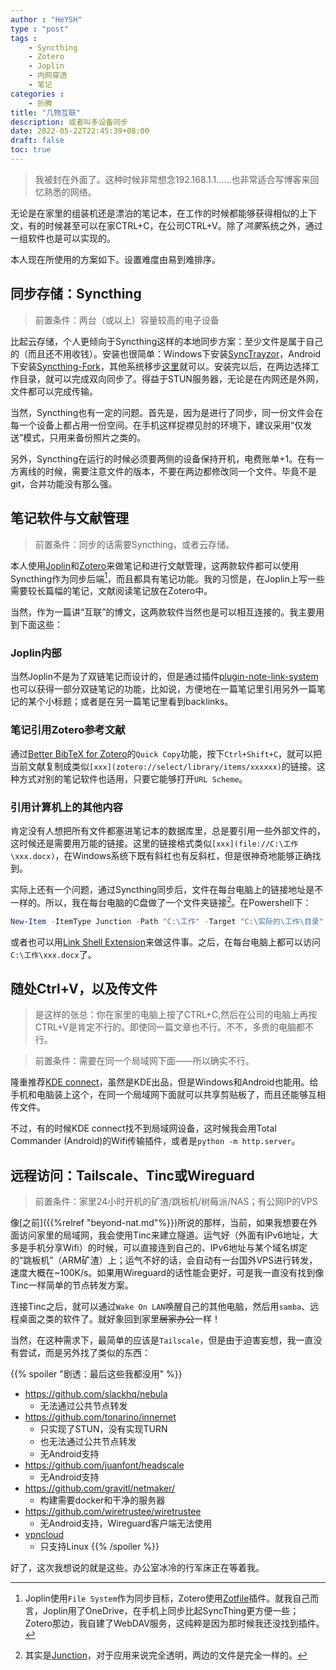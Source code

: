 ```yaml
---
author : "HeYSH"
type : "post"
tags :
    - Syncthing
    - Zotero
    - Joplin
    - 内网穿透
    - 笔记
categories :
    - 折腾
title: "几物互联"
description: 或者叫多设备同步
date: 2022-05-22T22:45:39+08:00
draft: false
toc: true
---
```


> 我被封在外面了。这种时候非常想念192.168.1.1……也非常适合写博客来回忆熟悉的网络。

无论是在家里的组装机还是漂泊的笔记本，在工作的时候都能够获得相似的上下文，有的时候甚至可以在家CTRL+C，在公司CTRL+V。除了*鸿蒙*系统之外，通过一组软件也是可以实现的。

本人现在所使用的方案如下。设置难度由易到难排序。

## 同步存储：Syncthing

> 前置条件：两台（或以上）容量较高的电子设备

比起云存储，个人更倾向于Syncthing这样的本地同步方案：至少文件是属于自己的（而且还不用收钱）。安装也很简单：Windows下安装[SyncTrayzor](https://github.com/canton7/SyncTrayzor)，Android下安装[Syncthing-Fork](https://github.com/Catfriend1/syncthing-android)，其他系统移步[这里](https://syncthing.net/downloads/)就可以。安装完以后，在两边选择工作目录，就可以完成双向同步了。得益于STUN服务器，无论是在内网还是外网，文件都可以完成传输。

当然，Syncthing也有一定的问题。首先是，因为是进行了同步，同一份文件会在每一个设备上都占用一份空间。在手机这样捉襟见肘的环境下，建议采用“仅发送”模式，只用来备份照片之类的。

另外，Syncthing在运行的时候必须要两侧的设备保持开机，电费账单+1。在有一方离线的时候，需要注意文件的版本，不要在两边都修改同一个文件。毕竟不是git，合并功能没有那么强。

## 笔记软件与文献管理

> 前置条件：同步的话需要Syncthing，或者云存储。

本人使用[Joplin](https://joplinapp.org/)和[Zotero](https://www.zotero.org/)来做笔记和进行文献管理，这两款软件都可以使用Syncthing作为同步后端[^how]，而且都具有笔记功能。我的习惯是，在Joplin上写一些需要较长篇幅的笔记，文献阅读笔记放在Zotero中。

[^how]:Joplin使用`File System`作为同步目标，Zotero使用[Zotfile](http://zotfile.com/)插件。就我自己而言，Joplin用了OneDrive，在手机上同步比起SyncThing更方便一些；Zotero那边，我自建了WebDAV服务，这纯粹是因为那时候我还没找到插件。

当然，作为一篇讲“互联”的博文，这两款软件当然也是可以相互连接的。我主要用到下面这些：

### Joplin内部

当然Joplin不是为了双链笔记而设计的，但是通过插件[plugin-note-link-system](https://github.com/ylc395/joplin-plugin-note-link-system)也可以获得一部分双链笔记的功能，比如说，方便地在一篇笔记里引用另外一篇笔记的某个小标题；或者是在另一篇笔记里看到backlinks。

### 笔记引用Zotero参考文献

通过[Better BibTeX for Zotero](https://retorque.re/zotero-better-bibtex/)的`Quick Copy`功能，按下`Ctrl+Shift+C`，就可以把当前文献复制成类似`[xxx](zotero://select/library/items/xxxxxx)`的链接。这种方式对别的笔记软件也适用，只要它能够打开`URL Scheme`。

### 引用计算机上的其他内容

肯定没有人想把所有文件都塞进笔记本的数据库里，总是要引用一些外部文件的，这时候还是需要用万能的链接。这里的链接格式类似`[xxx](file://C:\工作\xxx.docx)`，在Windows系统下既有斜杠也有反斜杠，但是很神奇地能够正确找到。

实际上还有一个问题，通过Syncthing同步后，文件在每台电脑上的链接地址是不一样的。所以，我在每台电脑的C盘做了一个文件夹链接[^j]。在Powershell下：

[^j]: 其实是[Junction](https://schinagl.priv.at/nt/hardlinkshellext/hardlinkshellext.html#junctions)，对于应用来说完全透明，两边的文件是完全一样的。

```powershell
New-Item -ItemType Junction -Path "C:\工作" -Target "C:\实际的\工作\目录"
```

或者也可以用[Link Shell Extension](https://schinagl.priv.at/nt/hardlinkshellext/hardlinkshellext.html)来做这件事。之后，在每台电脑上都可以访问`C:\工作\xxx.docx`了。

## 随处Ctrl+V，以及传文件

> 是这样的张总：你在家里的电脑上按了CTRL+C,然后在公司的电脑上再按CTRL+V是肯定不行的。即使同一篇文章也不行。不不，多贵的电脑都不行。

> 前置条件：需要在同一个局域网下面——所以确实不行。

隆重推荐[KDE connect](https://binary-factory.kde.org/job/kdeconnect-kde_Release_win64/)，虽然是KDE出品，但是Windows和Android也能用。给手机和电脑装上这个，在同一个局域网下面就可以共享剪贴板了，而且还能够互相传文件。

不过，有的时候KDE connect找不到局域网设备，这时候我会用Total Commander (Android)的Wifi传输插件，或者是`python -m http.server`。

## 远程访问：Tailscale、Tinc或Wireguard

> 前置条件：家里24小时开机的矿渣/跳板机/树莓派/NAS；有公网IP的VPS

像[之前]({{%relref "beyond-nat.md"%}})所说的那样，当前，如果我想要在外面访问家里的局域网，我会使用Tinc来建立隧道。运气好（外面有IPv6地址，大多是手机分享Wifi）的时候，可以直接连到自己的、IPv6地址与某个域名绑定的“跳板机”（ARM矿渣）上；运气不好的话，会自动有一台国外VPS进行转发，速度大概在~100K/s。如果用Wireguard的话性能会更好，可是我一直没有找到像Tinc一样简单的节点转发方案。

连接Tinc之后，就可以通过`Wake On LAN`唤醒自己的其他电脑，然后用`samba`、远程桌面之类的软件了。就好象回到家里~~居家办公~~一样！

当然，在这种需求下，最简单的应该是`Tailscale`，但是由于迫害妄想，我一直没有尝试，而是另外找了类似的东西：

{{% spoiler "剧透：最后这些我都没用" %}}
- https://github.com/slackhq/nebula
	- 无法通过公共节点转发
- https://github.com/tonarino/innernet
	- 只实现了STUN，没有实现TURN
	- 也无法通过公共节点转发
	- 无Android支持
- https://github.com/juanfont/headscale
	- 无Android支持
- https://github.com/gravitl/netmaker/
	- 构建需要docker和干净的服务器
- https://github.com/wiretrustee/wiretrustee
	- 无Android支持，Wireguard客户端无法使用
- [vpncloud](https://github.com/dswd/vpncloud)
	- 只支持Linux
{{% /spoiler %}}

好了，这次我想说的就是这些。办公室冰冷的行军床正在等着我。